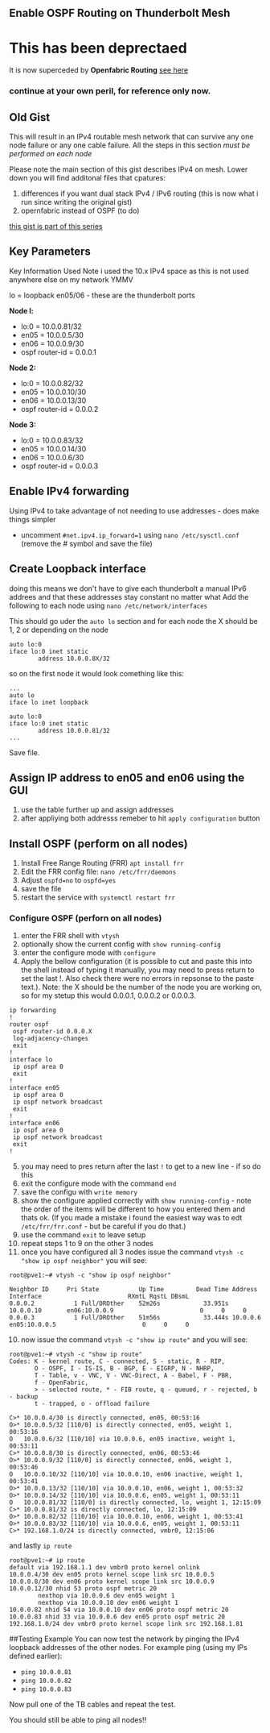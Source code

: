 ## Enable OSPF Routing on Thunderbolt Mesh 
# This has been deprectaed
It is now superceded by **Openfabric Routing** [see here](/4c664734535da122f4ab2951b22b2085) 

### continue at your own peril, for reference only now.

## Old Gist
This will result in an IPv4 routable mesh network that can survive any one node failure or any one cable failure.
All the steps in this section *must be performed on each node*

Please note the main section of this gist describes IPv4 on mesh. Lower down you will find additonal files that cpatures:
1. differences if you want dual stack IPv4 / IPv6 routing (this is now what i run since writing the original gist)
2. opernfabric instead of OSPF (to do)

[this gist is part of this series](/76e94832927a89d977ea989da157e9dc)

## Key Parameters
Key Information Used
Note i used the 10.x IPv4 space as this is not used anywhere else on my network YMMV

lo = loopback
en05/06 - these are the thunderbolt ports


**Node l:**
- lo:0 = 10.0.0.81/32
- en05 = 10.0.0.5/30
- en06 = 10.0.0.9/30
- ospf router-id = 0.0.0.1

**Node 2:**
- lo:0 = 10.0.0.82/32
- en05 = 10.0.0.10/30
- en06 = 10.0.0.13/30
- ospf router-id = 0.0.0.2

**Node 3:**
- lo:0 = 10.0.0.83/32
- en05 = 10.0.0.14/30
- en06 = 10.0.0.6/30
- ospf router-id = 0.0.0.3

## Enable IPv4 forwarding
Using IPv4 to take advantage of not needing to use addresses - does make things simpler 
-  uncomment `#net.ipv4.ip_forward=1` using `nano /etc/sysctl.conf` (remove the # symbol and save the file)

## Create Loopback interface
doing this means we don't have to give each thunderbolt a manual IPv6 addrees and that these addresses stay constant no matter what
Add the following to each node using `nano /etc/network/interfaces`

This should go uder the `auto lo` section and for each node the X should be 1, 2 or depending on the node 

```
auto lo:0
iface lo:0 inet static
        address 10.0.0.8X/32
```

so on the first node it would look comething like this:

```
...
auto lo
iface lo inet loopback
 
auto lo:0
iface lo:0 inet static
        address 10.0.0.81/32
...
```

Save file.

## Assign IP address to en05 and en06 using the GUI
1. use the table further up and assign addresses
2. after appliying both addresss remeber to hit `apply configuration` button


## Install OSPF (perform on all nodes)
1. Install Free Range Routing (FRR) `apt install frr`
2. Edit the FRR config file: `nano /etc/frr/daemons`
3. Adjust `ospfd=no` to `ospfd=yes`
4. save the file
5. restart the service with `systemctl restart frr`

### Configure OSPF (perforn on all nodes)
1. enter the FRR shell with `vtysh`
2. optionally show the current config with `show running-config`
3. enter the configure mode with `configure`
4. Apply the bellow configuration (it is possible to cut and paste this into the shell instead of typing it manually, you may need to press return to set the last !.  Also check there were no errors in repsonse to the paste text.).
Note: the X should be the number of the node you are working on, so for my stetup this would 0.0.0.1, 0.0.0.2 or 0.0.0.3.
```
ip forwarding
!
router ospf
 ospf router-id 0.0.0.X
 log-adjacency-changes
 exit
!
interface lo
 ip ospf area 0
 exit
!
interface en05
 ip ospf area 0
 ip ospf network broadcast
 exit
!
interface en06
 ip ospf area 0
 ip ospf network broadcast
 exit
!

```
5. you may need to pres return after the last `!` to get to a new line - if so do this
6. exit the configure mode with the command `end`
7. save the configu with `write memory`
8. show the configure applied correctly with `show running-config` - note the order of the items will be different to how you entered them and thats ok.  (If you made a mistake i found the easiest way was to edt `/etc/frr/frr.conf` - but be careful if you do that.)
9. use the command `exit` to leave setup
10. repeat steps 1 to 9 on the other 3 nodes
11. once you have configured all 3 nodes issue the command `vtysh -c "show ip ospf neighbor"` you will see:
```
root@pve1:~# vtysh -c "show ip ospf neighbor"

Neighbor ID     Pri State           Up Time         Dead Time Address         Interface                        RXmtL RqstL DBsmL
0.0.0.2           1 Full/DROther    52m26s            33.951s 10.0.0.10       en06:10.0.0.9                        0     0     0
0.0.0.3           1 Full/DROther    51m56s            33.444s 10.0.0.6        en05:10.0.0.5                        0     0     0

```
10. now issue the command `vtysh -c "show ip route"` and you will see:
```
root@pve1:~# vtysh -c "show ip route"
Codes: K - kernel route, C - connected, S - static, R - RIP,
       O - OSPF, I - IS-IS, B - BGP, E - EIGRP, N - NHRP,
       T - Table, v - VNC, V - VNC-Direct, A - Babel, F - PBR,
       f - OpenFabric,
       > - selected route, * - FIB route, q - queued, r - rejected, b - backup
       t - trapped, o - offload failure

C>* 10.0.0.4/30 is directly connected, en05, 00:53:16
O>* 10.0.0.5/32 [110/0] is directly connected, en05, weight 1, 00:53:16
O   10.0.0.6/32 [110/10] via 10.0.0.6, en05 inactive, weight 1, 00:53:11
C>* 10.0.0.8/30 is directly connected, en06, 00:53:46
O>* 10.0.0.9/32 [110/0] is directly connected, en06, weight 1, 00:53:46
O   10.0.0.10/32 [110/10] via 10.0.0.10, en06 inactive, weight 1, 00:53:41
O>* 10.0.0.13/32 [110/10] via 10.0.0.10, en06, weight 1, 00:53:32
O>* 10.0.0.14/32 [110/10] via 10.0.0.6, en05, weight 1, 00:53:11
O   10.0.0.81/32 [110/0] is directly connected, lo, weight 1, 12:15:09
C>* 10.0.0.81/32 is directly connected, lo, 12:15:09
O>* 10.0.0.82/32 [110/10] via 10.0.0.10, en06, weight 1, 00:53:41
O>* 10.0.0.83/32 [110/10] via 10.0.0.6, en05, weight 1, 00:53:11
C>* 192.168.1.0/24 is directly connected, vmbr0, 12:15:06
```
and lastly `ip route`
```
root@pve1:~# ip route
default via 192.168.1.1 dev vmbr0 proto kernel onlink 
10.0.0.4/30 dev en05 proto kernel scope link src 10.0.0.5 
10.0.0.8/30 dev en06 proto kernel scope link src 10.0.0.9 
10.0.0.12/30 nhid 53 proto ospf metric 20 
        nexthop via 10.0.0.6 dev en05 weight 1 
        nexthop via 10.0.0.10 dev en06 weight 1 
10.0.0.82 nhid 54 via 10.0.0.10 dev en06 proto ospf metric 20 
10.0.0.83 nhid 33 via 10.0.0.6 dev en05 proto ospf metric 20 
192.168.1.0/24 dev vmbr0 proto kernel scope link src 192.168.1.81 
```

##Testing Example
You can now test the network by pinging the IPv4 loopback addresses of the other nodes.  For example ping (using my IPs defined earlier):
- `ping 10.0.0.81`
- `ping 10.0.0.82`
- `ping 10.0.0.83`

Now pull one of the TB cables and repeat the test.

You should still be able to ping all nodes!!
